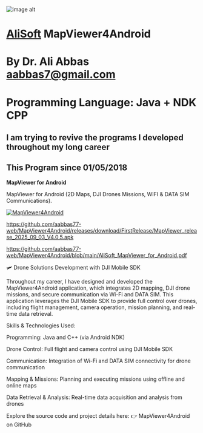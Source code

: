 ![image alt](https://github.com/aabbas77-web/AliSoft/blob/main/AliSoft128Transparent.png)
# [AliSoft](https://hodhods.com) MapViewer4Android
# By Dr. Ali Abbas aabbas7@gmail.com
# Programming Language: Java + NDK CPP
## I am trying to revive the programs I developed throughout my long career
## This Program since 01/05/2018

**MapViewer for Android**

MapViewer for Android (2D Maps, DJI Drones Missions, WIFI & DATA SIM Communications).

[![MapViewer4Android](https://github.com/aabbas77-web/MapViewer4Android/releases/download/FirstRelease/MapViewer4AndroidVideo.png)](https://www.youtube.com/watch?v=4eYU6ye_xGc)

https://github.com/aabbas77-web/MapViewer4Android/releases/download/FirstRelease/MapViewer_release_2025_09_03_V4.0.5.apk

https://github.com/aabbas77-web/MapViewer4Android/blob/main/AliSoft_MapViewer_for_Android.pdf

🛩️ Drone Solutions Development with DJI Mobile SDK

Throughout my career, I have designed and developed the MapViewer4Android application, which integrates 2D mapping, DJI drone missions, and secure communication via Wi-Fi and DATA SIM. This application leverages the DJI Mobile SDK to provide full control over drones, including flight management, camera operation, mission planning, and real-time data retrieval.

Skills & Technologies Used:

Programming: Java and C++ (via Android NDK)

Drone Control: Full flight and camera control using DJI Mobile SDK

Communication: Integration of Wi-Fi and DATA SIM connectivity for drone communication

Mapping & Missions: Planning and executing missions using offline and online maps

Data Retrieval & Analysis: Real-time data acquisition and analysis from drones

Explore the source code and project details here:
👉 MapViewer4Android on GitHub